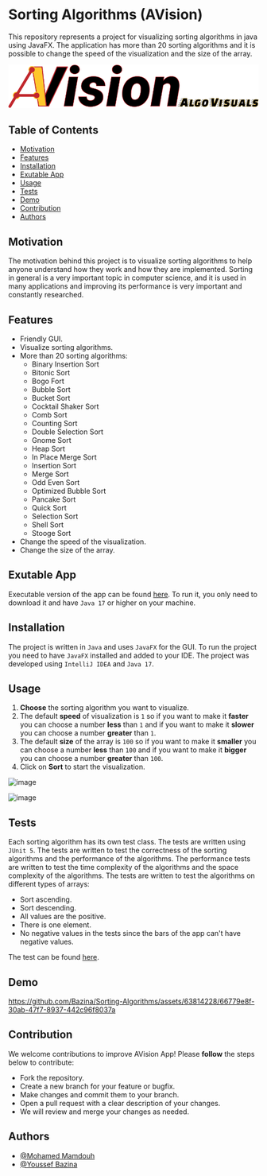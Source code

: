 # Sorting Algorithms (AVision)
This repository represents a project for visualizing sorting algorithms in java using JavaFX. The application has more than 20 sorting algorithms and 
it is possible to change the speed of the visualization and the size of the array.

![Asset 1](https://github.com/Bazina/Sorting-Algorithms/blob/master/Logo/1x/Asset%201.png)



## Table of Contents
- [Motivation](#Motivation)
- [Features](#Features)
- [Installation](#Installation)
- [Exutable App](#Exutable-App)
- [Usage](#Usage)
- [Tests](#Tests)
- [Demo](#Demo)
- [Contribution](#Contribution)
- [Authors](#Authors)



## Motivation

The motivation behind this project is to visualize sorting algorithms to help anyone understand how they work and how they are implemented. Sorting in general is a very important topic in
computer science, and it is used in many applications and improving its performance is very important and constantly researched.



## Features

- Friendly GUI.
- Visualize sorting algorithms.
- More than 20 sorting algorithms:
    - Binary Insertion Sort
    - Bitonic Sort
    - Bogo Fort
    - Bubble Sort
    - Bucket Sort
    - Cocktail Shaker Sort
    - Comb Sort
    - Counting Sort
    - Double Selection Sort
    - Gnome Sort
    - Heap Sort
    - In Place Merge Sort
    - Insertion Sort
    - Merge Sort
    - Odd Even Sort
    - Optimized Bubble Sort
    - Pancake Sort
    - Quick Sort
    - Selection Sort
    - Shell Sort
    - Stooge Sort
- Change the speed of the visualization.
- Change the size of the array.


## Exutable App

Executable version of the app can be found [here](https://github.com/Bazina/Sorting-Algorithms/tree/master/Executable%20File). 
To run it, you only need to download it and have `Java 17` or higher on your machine.


## Installation

The project is written in `Java` and uses `JavaFX` for the GUI. To run the project you need to have `JavaFX` installed and added to your IDE.
The project was developed using `IntelliJ IDEA` and `Java 17`.



## Usage

1. **Choose** the sorting algorithm you want to visualize. 
2. The default **speed** of visualization is `1` so if you want to make it **faster** you can choose a number **less** than `1` and if you want to make it **slower** you can choose a number **greater** than `1`. 
3. The default **size** of the array is `100` so if you want to make it **smaller** you can choose a number **less** than `100` and if you want to make it **bigger** you can choose a number **greater** than `100`. 
4. Click on **Sort** to start the visualization.

![image](https://github.com/Bazina/Sorting-Algorithms/assets/63814228/c9004b86-af4d-4c22-8371-ddd59e8cb128)

![image](https://github.com/Bazina/Sorting-Algorithms/assets/63814228/be087e1e-9285-45dd-84ae-5707af2d5d0b)




## Tests

Each sorting algorithm has its own test class. The tests are written using `JUnit 5`. The tests are written to test the correctness of the sorting algorithms and the performance of the algorithms. The performance tests are written to test the time complexity of the algorithms and the space complexity of the algorithms. 
The tests are written to test the algorithms on different types of arrays:
  - Sort ascending.
  - Sort descending.
  - All values are the positive.
  - There is one element.
  - No negative values in the tests since the bars of the app can't have negative values.

The test can be found [here](https://github.com/Bazina/Sorting-Algorithms/tree/master/src/test/java/Implementation/Sorting/SortingStrategies).




## Demo




https://github.com/Bazina/Sorting-Algorithms/assets/63814228/66779e8f-30ab-47f7-8937-442c96f8037a






## Contribution

We welcome contributions to improve AVision App! Please **follow** the steps below to contribute:

- Fork the repository.
- Create a new branch for your feature or bugfix.
- Make changes and commit them to your branch.
- Open a pull request with a clear description of your changes.
- We will review and merge your changes as needed.



## Authors

- [@Mohamed Mamdouh](https://github.com/MohamedMamdouh18)
- [@Youssef Bazina](https://github.com/Bazina)
